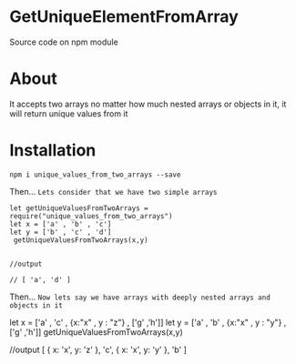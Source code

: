 # GetUniqueElementFromArray
Source code on npm module


# About 


It accepts two arrays no matter how much nested arrays or objects in it,
it will return unique values from it 


# Installation

`npm i unique_values_from_two_arrays --save`


Then... 
`Lets consider that we have two simple arrays`
```
let getUniqueValuesFromTwoArrays = require("unique_values_from_two_arrays")
let x = ['a' , 'b' , 'c']
let y = ['b' , 'c' , 'd']
 getUniqueValuesFromTwoArrays(x,y)


//output

// [ 'a', 'd' ]

```

Then...
`Now lets say we have arrays with deeply nested arrays and objects in it`

let x = ['a'  , 'c' , {x:"x" , y : "z"} , ['g' ,'h']]
let y = ['a' , 'b' , {x:"x" , y : "y"} , ['g' ,'h']]
getUniqueValuesFromTwoArrays(x,y)

//output [ { x: 'x', y: 'z' }, 'c', { x: 'x', y: 'y' }, 'b' ]
